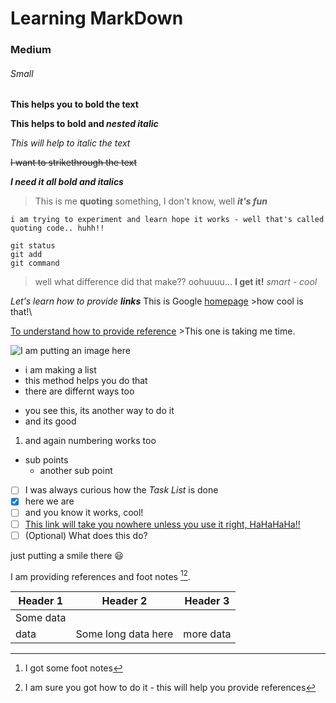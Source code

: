 # Learning MarkDown

### Medium
###### Small

**This helps you to bold the text**

**This helps to bold and _nested italic_**

_This will help to italic the text_

~~I want to strikethrough the text~~

***I need it all bold and italics***

> This is me **quoting** something, I don't know, well **_it's fun_**

`i am trying to experiment and learn hope it works - well that's called quoting code.. huhh!!`

```
git status
git add
git command 
``` 
>well what difference did that make?? oohuuuu... **I get it!** _smart - cool_ 

_Let's learn how to provide **links**_ 
This is Google [homepage](https://www.google.com) >how cool is that!\

[To understand how to provide reference](ToProvideReference.md) >This one is taking me time.

![I am putting an image here](https://theweek.com/articles/789546/how-happier)

- i am making a list
- this method helps you do that
- there are differnt ways too
* you see this, its another way to do it
* and its good
1. and again numbering works too
  - sub points 
    * another sub point


- [ ] I was always curious how the *Task List* is done
- [x] here we are
- [ ] and you know it works, cool!
- [ ] [This link will take you nowhere unless you use it right, HaHaHaHa!!](https://www.google.com)
- [ ] \(Optional) What does this do?

just putting a smile there 😃

I am providing references and foot notes [^1][^2].
[^1]: I got some foot notes
[^2]: I am sure you got how to do it - this will help you provide references


| Header 1  | Header 2 | Header 3 |
| --- | --- | --- |
| Some data | 
| data | Some long data here | more data | 
